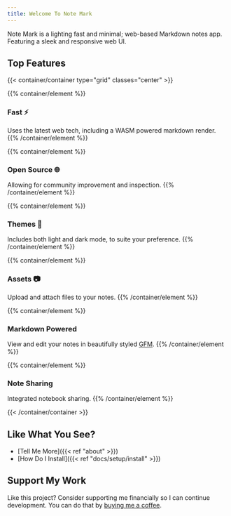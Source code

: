 ```yaml
---
title: Welcome To Note Mark
---
```

Note Mark is a lighting fast and minimal; web-based Markdown notes app. Featuring a sleek and responsive web UI.

## Top Features

{{< container/container type="grid" classes="center" >}}


{{% container/element %}}
### Fast ⚡️
Uses the latest web tech, including a WASM powered markdown render.
{{% /container/element %}}

{{% container/element %}}
### Open Source 🌐
Allowing for community improvement and inspection.
{{% /container/element %}}

{{% container/element %}}
### Themes 🌙
Includes both light and dark mode, to suite your preference.
{{% /container/element %}}

{{% container/element %}}
### Assets 📷
Upload and attach files to your notes.
{{% /container/element %}}

{{% container/element %}}
### Markdown Powered
View and edit your notes in beautifully styled [GFM](https://github.github.com/gfm/).
{{% /container/element %}}

{{% container/element %}}
### Note Sharing
Integrated notebook sharing.
{{% /container/element %}}


{{< /container/container >}}

## Like What You See?
- [Tell Me More]({{< ref "about" >}})
- [How Do I Install]({{< ref "docs/setup/install" >}})

## Support My Work
Like this project? Consider supporting me financially so I can continue development. You can do that by [buying me a coffee](https://www.buymeacoffee.com/leospratt).
